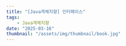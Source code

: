 ```yaml
---
title: "[Java객체지향] 인터페이스"
tags:
    - Java객체지향
date: "2025-03-16"
thumbnail: "/assets/img/thumbnail/book.jpg"
---
```

